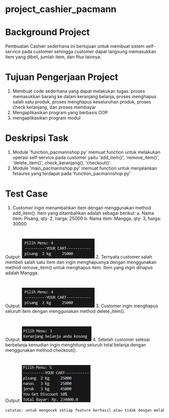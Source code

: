 # project_cashier_pacmann
#
# Background Project
Pembuatan Cashier sederhana ini bertujuan untuk membuat sistem self-service pada customer sehingga customer dapat langsung memasukkan item yang dibeli, jumlah item, dan fitur lainnya. 
#
# Tujuan Pengerjaan Project
1. Membuat code sederhana yang dapat melakukan tugas: proses memasukkan barang ke dalam keranjang belanja, proses menghapus salah satu produk, proses menghapus keseluruhan produk, proses check keranjang, dan proses membayar
2. Mengaplikasikan program yang berbasis OOP
3. mengaplikasikan program modul
# 
# Deskripsi Task
1. Module 'function_pacmannshop.py' memuat function untuk melakukan operasi self-service pada customer yaitu 'add_item()', 'remove_item()', 'delete_item()', check_keranjang(), 'checkout()'.
2. Module 'main_pacmannshop.py' memuat function untuk menjalankan fetaures yang terdapat pada 'function_pacmannshop.py'
#
# Test Case
1. Customer ingin menambahkan item dengan menggunakan method add_item().  Item yang ditambahkan adalah sebagai berikut:
a. Nama item: Pisang, qty: 2, harga: 25000
b. Nama item: Mangga, qty: 3, harga: 30000
#
Output:
![image.png](https://github.com/srihayaati21/project_cashier_pacmann/blob/main/Screenshot%202023-07-08%20190612.png)
2. Ternyata customer salah membeli salah satu item dan ingin menghapusnya dengan menggunakan method remove_item() untuk menghapus item. Item yang ingin dihapus adalah Mangga.
#
Output:
![image.png](https://github.com/srihayaati21/project_cashier_pacmann/blob/main/Screenshot%202023-07-08%20190612.png)
3. Customer ingin menghapus seluruh item dengan menggunakan method delete_item().
#
Output:
![image.png](https://github.com/srihayaati21/project_cashier_pacmann/blob/main/Screenshot%202023-07-08%20190637.png)
4. Setelah customer selesai berbelanja kemudian ingin menghitung seluruh total belanja dengan menggunakan method checkout().
#
Output:
![image.png](https://github.com/srihayaati21/project_cashier_pacmann/blob/main/Screenshot%202023-07-08%20190753.png)


```diff
catatan: untuk mengecek setiap feature berhasil atau tidak dengan melakukan proses 'check_keranjang()'


